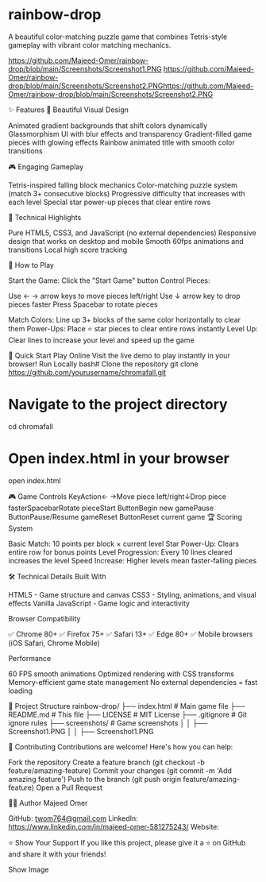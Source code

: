 # rainbow-drop
A beautiful color-matching puzzle game that combines Tetris-style gameplay with vibrant color matching mechanics.

https://github.com/Majeed-Omer/rainbow-drop/blob/main/Screenshots/Screenshot1.PNG
https://github.com/Majeed-Omer/rainbow-drop/blob/main/Screenshots/Screenshot2.PNGhttps://github.com/Majeed-Omer/rainbow-drop/blob/main/Screenshots/Screenshot2.PNG

✨ Features
🎨 Beautiful Visual Design

Animated gradient backgrounds that shift colors dynamically
Glassmorphism UI with blur effects and transparency
Gradient-filled game pieces with glowing effects
Rainbow animated title with smooth color transitions

🎮 Engaging Gameplay

Tetris-inspired falling block mechanics
Color-matching puzzle system (match 3+ consecutive blocks)
Progressive difficulty that increases with each level
Special star power-up pieces that clear entire rows

🔧 Technical Highlights

Pure HTML5, CSS3, and JavaScript (no external dependencies)
Responsive design that works on desktop and mobile
Smooth 60fps animations and transitions
Local high score tracking

🎯 How to Play

Start the Game: Click the "Start Game" button
Control Pieces:

Use ← → arrow keys to move pieces left/right
Use ↓ arrow key to drop pieces faster
Press Spacebar to rotate pieces


Match Colors: Line up 3+ blocks of the same color horizontally to clear them
Power-Ups: Place ⭐ star pieces to clear entire rows instantly
Level Up: Clear lines to increase your level and speed up the game

🚀 Quick Start
Play Online
Visit the live demo to play instantly in your browser!
Run Locally
bash# Clone the repository
git clone https://github.com/yourusername/chromafall.git

# Navigate to the project directory
cd chromafall

# Open index.html in your browser
open index.html

🎮 Game Controls
KeyAction← →Move piece left/right↓Drop piece fasterSpacebarRotate pieceStart ButtonBegin new gamePause ButtonPause/Resume gameReset ButtonReset current game
🏆 Scoring System

Basic Match: 10 points per block × current level
Star Power-Up: Clears entire row for bonus points
Level Progression: Every 10 lines cleared increases the level
Speed Increase: Higher levels mean faster-falling pieces

🛠️ Technical Details
Built With

HTML5 - Game structure and canvas
CSS3 - Styling, animations, and visual effects
Vanilla JavaScript - Game logic and interactivity

Browser Compatibility

✅ Chrome 80+
✅ Firefox 75+
✅ Safari 13+
✅ Edge 80+
✅ Mobile browsers (iOS Safari, Chrome Mobile)

Performance

60 FPS smooth animations
Optimized rendering with CSS transforms
Memory-efficient game state management
No external dependencies = fast loading

📁 Project Structure
rainbow-drop/
├── index.html              # Main game file
├── README.md               # This file
├── LICENSE                 # MIT License
├── .gitignore             # Git ignore rules
├── screenshots/        # Game screenshots
│   │   ├── Screenshot1.PNG
│   │   ├── Screenshot1.PNG

🤝 Contributing
Contributions are welcome! Here's how you can help:

Fork the repository
Create a feature branch (git checkout -b feature/amazing-feature)
Commit your changes (git commit -m 'Add amazing feature')
Push to the branch (git push origin feature/amazing-feature)
Open a Pull Request

👨‍💻 Author
Majeed Omer

GitHub: twom764@gmail.com
LinkedIn: https://www.linkedin.com/in/majeed-omer-581275243/
Website: 

⭐ Show Your Support
If you like this project, please give it a ⭐ on GitHub and share it with your friends!

Show Image

